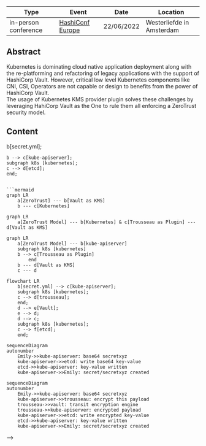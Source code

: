 
| Type  | Event | Date | Location |
|-------|-------|------|----------|
| in-person conference | [HashiConf Europe](https://www.meetup.com/london-hashicorp-user-group/events/285864430/) | 22/06/2022 | Westerliefde in Amsterdam |

## Abstract
Kubernetes is dominating cloud native application deployment along with the re-platforming and refactoring of legacy applications with the support of HashiCorp Vault. 
However, critical low level Kubernetes components like CNI, CSI, Operators are not capable or design to benefits from the power of HashiCorp Vault.   
The usage of Kubernetes KMS provider plugin solves these challenges by leveraging HahiCorp Vault as the One to rule them all enforcing a ZeroTrust security model.

## Content
<!-- 
```mermaid
graph LR
    a[user] --> b[secret.yml];
    b --> c[kube-apiserver];
    subgraph k8s [kubernetes];
    c --> d[etcd];
    end;
```

```mermaid
graph LR
    a[ZeroTrust] --- b[Vault as KMS]
    b --- c[Kubernetes]
```

```mermaid
graph LR 
    a[ZeroTrust Model] --- b[Kubernetes] & c[Trousseau as Plugin] --- d[Vault as KMS]
```

```mermaid
graph LR 
    a[ZeroTrust Model] --- b[kube-apiserver] 
    subgraph k8s [kubernetes]
    b --> c[Trousseau as Plugin] 
        end
    b --- d[Vault as KMS]
    c --- d
```

```mermaid
flowchart LR
    b[secret.yml] --> c[kube-apiserver];
    subgraph k8s [kubernetes];
    c --> d[trousseau];
    end;
    d --> e[Vault];
    e --> d;
    d --> c;
    subgraph k8s [kubernetes];
    c --> f[etcd];
    end;
```

```mermaid
sequenceDiagram 
autonumber
    Emily->>kube-apiserver: base64 secretxyz
    kube-apiserver->>etcd: write base64 key-value 
    etcd->>kube-apiserver: key-value written
    kube-apiserver->>Emily: secret/secretxyz created
```

```mermaid
sequenceDiagram 
autonumber
    Emily->>kube-apiserver: base64 secretxyz
    kube-apiserver->>trousseau: encrypt this payload
    trousseau->>vault: transit encryption engine
    trousseau->>kube-apiserver: encrypted payload
    kube-apiserver->>etcd: write encrypted key-value
    etcd->>kube-apiserver: key-value written
    kube-apiserver->>Emily: secret/secretxyz created
```
 -->
